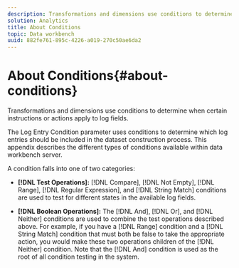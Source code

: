 ```yaml
---
description: Transformations and dimensions use conditions to determine when certain instructions or actions apply to log fields.
solution: Analytics
title: About Conditions
topic: Data workbench
uuid: 882fe761-895c-4226-a019-270c50ae6da2
---
```


# About Conditions{#about-conditions}

Transformations and dimensions use conditions to determine when certain instructions or actions apply to log fields.

The Log Entry Condition parameter uses conditions to determine which log entries should be included in the dataset construction process. This appendix describes the different types of conditions available within data workbench server.

A condition falls into one of two categories:

* **[!DNL Test Operations]:** [!DNL Compare], [!DNL Not Empty], [!DNL Range], [!DNL Regular Expression], and [!DNL String Match] conditions are used to test for different states in the available log fields. 

* **[!DNL Boolean Operations]:** The [!DNL And], [!DNL Or], and [!DNL Neither] conditions are used to combine the test operations described above. For example, if you have a [!DNL Range] condition and a [!DNL String Match] condition that must both be false to take the appropriate action, you would make these two operations children of the [!DNL Neither] condition. Note that the [!DNL And] condition is used as the root of all condition testing in the system.


